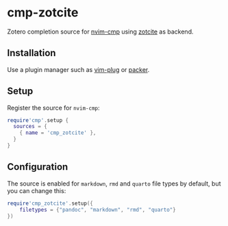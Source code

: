 # cmp-zotcite


Zotero completion source for [nvim-cmp](https://github.com/hrsh7th/nvim-cmp) using [zotcite](https://github.com/jalvesaq/zotcite) as backend.


## Installation

Use a plugin manager such as [vim-plug](https://github.com/junegunn/vim-plug)
or [packer](https://github.com/wbthomason/packer.nvim).

## Setup

Register the source for `nvim-cmp`:

```lua
require'cmp'.setup {
  sources = {
    { name = 'cmp_zotcite' },
  }
}
```

## Configuration

The source is enabled for `markdown`, `rmd` and `quarto` file types by
default, but you can change this:

```lua
require'cmp_zotcite'.setup({
    filetypes = {"pandoc", "markdown", "rmd", "quarto"}
})
```
